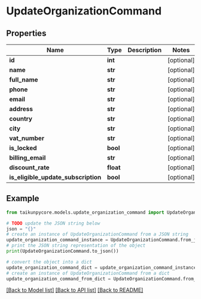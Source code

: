 # UpdateOrganizationCommand


## Properties

Name | Type | Description | Notes
------------ | ------------- | ------------- | -------------
**id** | **int** |  | [optional] 
**name** | **str** |  | [optional] 
**full_name** | **str** |  | [optional] 
**phone** | **str** |  | [optional] 
**email** | **str** |  | [optional] 
**address** | **str** |  | [optional] 
**country** | **str** |  | [optional] 
**city** | **str** |  | [optional] 
**vat_number** | **str** |  | [optional] 
**is_locked** | **bool** |  | [optional] 
**billing_email** | **str** |  | [optional] 
**discount_rate** | **float** |  | [optional] 
**is_eligible_update_subscription** | **bool** |  | [optional] 

## Example

```python
from taikunpycore.models.update_organization_command import UpdateOrganizationCommand

# TODO update the JSON string below
json = "{}"
# create an instance of UpdateOrganizationCommand from a JSON string
update_organization_command_instance = UpdateOrganizationCommand.from_json(json)
# print the JSON string representation of the object
print(UpdateOrganizationCommand.to_json())

# convert the object into a dict
update_organization_command_dict = update_organization_command_instance.to_dict()
# create an instance of UpdateOrganizationCommand from a dict
update_organization_command_from_dict = UpdateOrganizationCommand.from_dict(update_organization_command_dict)
```
[[Back to Model list]](../README.md#documentation-for-models) [[Back to API list]](../README.md#documentation-for-api-endpoints) [[Back to README]](../README.md)


